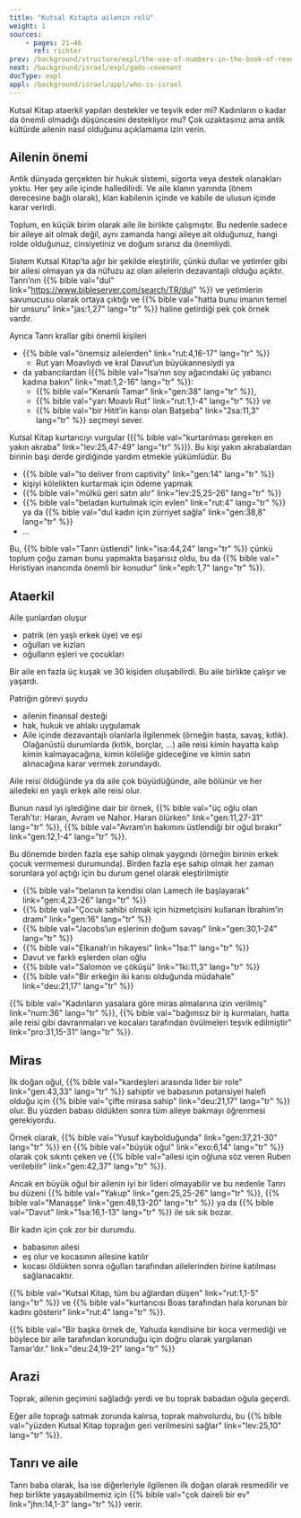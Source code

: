 ```yaml
---
title: "Kutsal Kitapta ailenin rolü"
weight: 1
sources:
    - pages: 21–46
      ref: richter
prev: /background/structure/expl/the-use-of-numbers-in-the-book-of-revelation
next: /background/israel/expl/gods-covenant
docType: expl
appl: /background/israel/appl/who-is-israel
---
```


Kutsal Kitap ataerkil yapıları destekler ve teşvik eder mi? Kadınların o kadar da önemli olmadığı düşüncesini destekliyor mu? Çok uzaktasınız ama antik kültürde ailenin nasıl olduğunu açıklamama izin verin.

## Ailenin önemi

<a name="524d"></a>
Antik dünyada gerçekten bir hukuk sistemi, sigorta veya destek olanakları yoktu. Her şey aile içinde halledilirdi. Ve aile klanın yanında (önem derecesine bağlı olarak), klan kabilenin içinde ve kabile de ulusun içinde karar verirdi.

Toplum, en küçük birim olarak aile ile birlikte çalışmıştır. Bu nedenle sadece bir aileye ait olmak değil, aynı zamanda hangi aileye ait olduğunuz, hangi rolde olduğunuz, cinsiyetiniz ve doğum sıranız da önemliydi.

Sistem Kutsal Kitap’ta ağır bir şekilde eleştirilir, çünkü dullar ve yetimler gibi bir ailesi olmayan ya da nüfuzu az olan ailelerin dezavantajlı olduğu açıktır. Tanrı’nın {{% bible val="dul" link="https://www.bibleserver.com/search/TR/dul" %}} ve yetimlerin savunucusu olarak ortaya çıktığı ve {{% bible val="hatta bunu imanın temel bir unsuru" link="jas:1,27" lang="tr" %}} haline getirdiği pek çok örnek vardır.

Ayrıca Tanrı krallar gibi önemli kişileri 
- {{% bible val="önemsiz ailelerden" link="rut:4,16-17" lang="tr" %}} 
    - Rut yarı Moavlıydı ve kral Davut’un büyükannesiydi ya 
- da yabancılardan ({{% bible val="İsa’nın soy ağacındaki üç yabancı kadına bakın" link="mat:1,2-16" lang="tr" %}}: 
    - {{% bible val="Kenanlı Tamar" link="gen:38" lang="tr" %}}, 
    - {{% bible val="yarı Moavlı Rut" link="rut:1,1-4" lang="tr" %}} ve 
    - {{% bible val="bir Hitit’in karısı olan Batşeba" link="2sa:11,3" lang="tr" %}} seçmeyi sever.

Kutsal Kitap kurtarıcıyı vurgular ({{% bible val="kurtarılması gereken en yakın akraba" link="lev:25,47-49" lang="tr" %}}). Bu kişi yakın akrabalardan birinin başı derde girdiğinde yardım etmekle yükümlüdür. Bu
- {{% bible val="to deliver from captivity" link="gen:14" lang="tr" %}}
- kişiyi kölelikten kurtarmak için ödeme yapmak
- {{% bible val="mülkü geri satın alır" link="lev:25,25-26" lang="tr" %}}
- {{% bible val="beladan kurtulmak için evlen" link="rut:4" lang="tr" %}} ya da {{% bible val="dul kadın için zürriyet sağla" link="gen:38,8" lang="tr" %}}
- ...

Bu, {{% bible val="Tanrı üstlendi" link="isa:44,24" lang="tr" %}} çünkü toplum çoğu zaman bunu yapmakta başarısız oldu, bu da {{% bible val=" Hıristiyan inancında önemli bir konudur" link="eph:1,7" lang="tr" %}}.

## Ataerkil

<a name="3a5d"></a>
Aile şunlardan oluşur

- patrik (en yaşlı erkek üye) ve eşi
- oğulları ve kızları
- oğulların eşleri ve çocukları

Bir aile en fazla üç kuşak ve 30 kişiden oluşabilirdi. Bu aile birlikte çalışır ve yaşardı.

Patriğin görevi şuydu

- ailenin finansal desteği
- hak, hukuk ve ahlakı uygulamak
- Aile içinde dezavantajlı olanlarla ilgilenmek (örneğin hasta, savaş, kıtlık). Olağanüstü durumlarda (kıtlık, borçlar, …) aile reisi kimin hayatta kalıp kimin kalmayacağına, kimin köleliğe gideceğine ve kimin satın alınacağına karar vermek zorundaydı.

Aile reisi öldüğünde ya da aile çok büyüdüğünde, aile bölünür ve her ailedeki en yaşlı erkek aile reisi olur.

Bunun nasıl iyi işlediğine dair bir örnek, {{% bible val="üç oğlu olan Terah’tır: Haran, Avram ve Nahor. Haran ölürken" link="gen:11,27-31" lang="tr" %}}, {{% bible val="Avram’ın bakımını üstlendiği bir oğul bırakır" link="gen:12,1-4" lang="tr" %}}.

Bu dönemde birden fazla eşe sahip olmak yaygındı (örneğin birinin erkek çocuk vermemesi durumunda). Birden fazla eşe sahip olmak her zaman sorunlara yol açtığı için bu durum genel olarak eleştirilmiştir

- {{% bible val="belanın ta kendisi olan Lamech ile başlayarak" link="gen:4,23-26" lang="tr" %}}
- {{% bible val="Çocuk sahibi olmak için hizmetçisini kullanan İbrahim’in dramı" link="gen:16" lang="tr" %}}
- {{% bible val="Jacobs’un eşlerinin doğum savaşı" link="gen:30,1-24" lang="tr" %}}
- {{% bible val="Elkanah’ın hikayesi" link="1sa:1" lang="tr" %}}
- Davut ve farklı eşlerden olan oğlu
- {{% bible val="Salomon ve çöküşü" link="1ki:11,3" lang="tr" %}}
- {{% bible val="Bir erkeğin iki karısı olduğunda müdahale" link="deu:21,17" lang="tr" %}}

{{% bible val="Kadınların yasalara göre miras almalarına izin verilmiş" link="num:36" lang="tr" %}}, {{% bible val="bağımsız bir iş kurmaları, hatta aile reisi gibi davranmaları ve kocaları tarafından övülmeleri teşvik edilmiştir" link="pro:31,15-31" lang="tr" %}}.

## Miras

<a name="82a3"></a>
İlk doğan oğul, {{% bible val="kardeşleri arasında lider bir role" link="gen:43,33" lang="tr" %}} sahiptir ve babasının potansiyel halefi olduğu için {{% bible val="çifte mirasa sahip" link="deu:21,17" lang="tr" %}} olur. Bu yüzden babası öldükten sonra tüm aileye bakmayı öğrenmesi gerekiyordu.

Örnek olarak, {{% bible val="Yusuf kaybolduğunda" link="gen:37,21-30" lang="tr" %}} en {{% bible val="büyük oğul" link="exo:6,14" lang="tr" %}} olarak çok sıkıntı çeken ve {{% bible val="ailesi için oğluna söz veren Ruben verilebilir" link="gen:42,37" lang="tr" %}}.

Ancak en büyük oğul bir ailenin iyi bir lideri olmayabilir ve bu nedenle Tanrı bu düzeni {{% bible val="Yakup" link="gen:25,25-26" lang="tr" %}}, {{% bible val="Manaşşe" link="gen:48,13-20" lang="tr" %}} ya da {{% bible val="Davut" link="1sa:16,1-13" lang="tr" %}} ile sık sık bozar.

Bir kadın için çok zor bir durumdu.

- babasının ailesi
- eş olur ve kocasının ailesine katılır
- kocası öldükten sonra oğulları tarafından ailelerinden birine katılması sağlanacaktır.

{{% bible val="Kutsal Kitap, tüm bu ağlardan düşen" link="rut:1,1-5" lang="tr" %}} ve {{% bible val="kurtarıcısı Boas tarafından hala korunan bir kadını gösterir" link="rut:4" lang="tr" %}}.

{{% bible val="Bir başka örnek de, Yahuda kendisine bir koca vermediği ve böylece bir aile tarafından korunduğu için doğru olarak yargılanan Tamar’dır." link="deu:24,19-21" lang="tr" %}}

## Arazi

<a name="ba14"></a>
Toprak, ailenin geçimini sağladığı yerdi ve bu toprak babadan oğula geçerdi.

Eğer aile toprağı satmak zorunda kalırsa, toprak mahvolurdu, bu {{% bible val="yüzden Kutsal Kitap toprağın geri verilmesini sağlar" link="lev:25,10" lang="tr" %}}.

## Tanrı ve aile

<a name="7049"></a>
Tanrı baba olarak, İsa ise diğerleriyle ilgilenen ilk doğan olarak resmedilir ve hep birlikte yaşayabilmemiz için {{% bible val="çok daireli bir ev" link="jhn:14,1-3" lang="tr" %}} verir.
